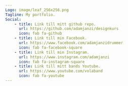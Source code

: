 ```yaml
---
Logo: image/leaf_256x256.png
Tagline: My portfolio.
Social:
    - title: Link till mitt github repo.
      url: https://github.com/adamjanzi/designkurs
      icon: fab fa-github
    - title: Link till min Facebook.
      url: https://www.facebook.com/adamjanzidrummer
      icon: fab fa-facebook-square
    - title: Link till min Instagram.
      url: https://www.instagram.com/adamjanzi
      icon: fab fa-instagram-square
    - title: Link till mitt bands Youtube.
      url: https://www.youtube.com/volaband
      icon: fab fa-youtube
---
```

